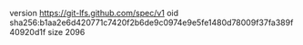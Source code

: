 version https://git-lfs.github.com/spec/v1
oid sha256:b1aa2e6d420771c7420f2b6de9c0974e9e5fe1480d78009f37fa389f40920d1f
size 2096
